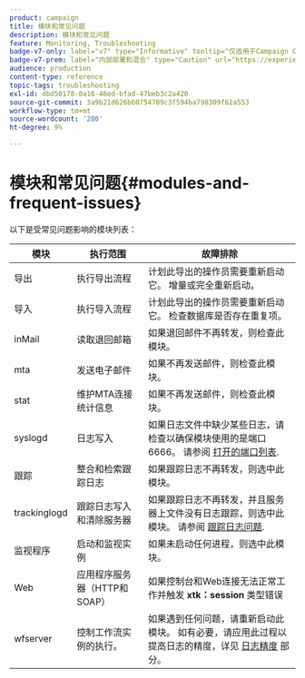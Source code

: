 ```yaml
---
product: campaign
title: 模块和常见问题
description: 模块和常见问题
feature: Monitoring, Troubleshooting
badge-v7-only: label="v7" type="Informative" tooltip="仅适用于Campaign Classicv7"
badge-v7-prem: label="内部部署和混合" type="Caution" url="https://experienceleague.adobe.com/docs/campaign-classic/using/installing-campaign-classic/architecture-and-hosting-models/hosting-models-lp/hosting-models.html?lang=zh-Hans" tooltip="仅适用于内部部署和混合部署"
audience: production
content-type: reference
topic-tags: troubleshooting
exl-id: dbd50178-0a16-46ed-bfad-47beb3c2a420
source-git-commit: 3a9b21d626b60754789c3f594ba798309f62a553
workflow-type: tm+mt
source-wordcount: '280'
ht-degree: 9%

---
```


# 模块和常见问题{#modules-and-frequent-issues}



以下是受常见问题影响的模块列表：

<table> 
 <thead> 
  <tr> 
   <th> 模块 </th> 
   <th> 执行范围 </th> 
   <th> 故障排除 </th> 
  </tr> 
 </thead> 
 <tbody> 
  <tr> 
   <td> 导出 </td> 
   <td> 执行导出流程<br /> </td> 
   <td> 计划此导出的操作员需要重新启动它。 增量或完全重新启动。<br /> </td> 
  </tr> 
  <tr> 
   <td> 导入 </td> 
   <td> 执行导入流程<br /> </td> 
   <td> 计划此导出的操作员需要重新启动它。 检查数据库是否存在重复项。<br /> </td> 
  </tr> 
  <tr> 
   <td> inMail </td> 
   <td> 读取退回邮箱<br /> </td> 
   <td> 如果退回邮件不再转发，则检查此模块。<br /> </td> 
  </tr> 
  <tr> 
   <td> mta </td> 
   <td> 发送电子邮件<br /> </td> 
   <td> 如果不再发送邮件，则检查此模块。<br /> </td> 
  </tr> 
  <tr> 
   <td> stat </td> 
   <td> 维护MTA连接统计信息<br /> </td> 
   <td> 如果不再发送邮件，则检查此模块。<br /> </td> 
  </tr> 
  <tr> 
   <td> syslogd </td> 
   <td> 日志写入<br /> </td> 
   <td> 如果日志文件中缺少某些日志，请检查以确保模块使用的是端口6666。 请参阅 <a href="../../production/using/general-architecture.md#list-of-open-ports" target="_blank">打开的端口列表</a>.<br /> </td> 
  </tr> 
  <tr> 
   <td> 跟踪 </td> 
   <td> 整合和检索跟踪日志<br /> </td> 
   <td> 如果跟踪日志不再转发，则选中此模块。<br /> </td> 
  </tr> 
  <tr> 
   <td> trackinglogd </td> 
   <td> 跟踪日志写入和清除服务器<br /> </td> 
   <td> 如果跟踪日志不再转发，并且服务器上文件没有日志跟踪，则选中此模块。 请参阅 <a href="../../production/using/tracking-logs-issues.md" target="_blank">跟踪日志问题</a>.<br /> </td> 
  </tr> 
  <tr> 
   <td> 监视程序 </td> 
   <td> 启动和监视实例<br /> </td> 
   <td> 如果未启动任何进程，则选中此模块。<br /> </td> 
  </tr> 
  <tr> 
   <td> Web </td> 
   <td> 应用程序服务器（HTTP和SOAP）<br /> </td> 
   <td> 如果控制台和Web连接无法正常工作并触发 <strong>xtk：session</strong> 类型错误<br /> </td> 
  </tr> 
  <tr> 
   <td> wfserver </td> 
   <td> 控制工作流实例的执行。<br /> </td> 
   <td> 如果遇到任何问题，请重新启动此模块。 如有必要，请应用此过程以提高日志的精度，详见 <a href="../../production/using/log-precision.md" target="_blank">日志精度</a> 部分。<br /> </td> 
  </tr> 
 </tbody> 
</table>
